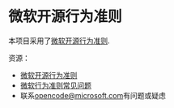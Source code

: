 # 微软开源行为准则

本项目采用了[微软开源行为准则](https://opensource.microsoft.com/codeofconduct/).

资源：

-   [微软开源行为准则](https://opensource.microsoft.com/codeofconduct/)
-   [微软行为准则常见问题](https://opensource.microsoft.com/codeofconduct/faq/)
-   联系[opencode@microsoft.com](mailto:opencode@microsoft.com)有问题或疑虑
